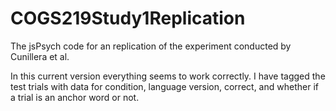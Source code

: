 # COGS219Study1Replication
The jsPsych code for an replication of the experiment conducted by Cunillera et al.

In this current version everything seems to work correctly. I have tagged the test trials with data for condition, language version, correct, and whether if a trial is an anchor word or not.



